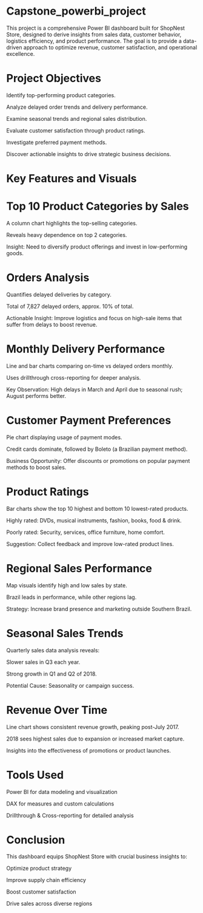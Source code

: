 # Capstone_powerbi_project
This project is a comprehensive Power BI dashboard built for ShopNest Store, designed to derive insights from sales data, customer behavior, logistics efficiency, and product performance. The goal is to provide a data-driven approach to optimize revenue, customer satisfaction, and operational excellence.

# Project Objectives
Identify top-performing product categories.

Analyze delayed order trends and delivery performance.

Examine seasonal trends and regional sales distribution.

Evaluate customer satisfaction through product ratings.

Investigate preferred payment methods.

Discover actionable insights to drive strategic business decisions.

# Key Features and Visuals
# Top 10 Product Categories by Sales
A column chart highlights the top-selling categories.

Reveals heavy dependence on top 2 categories.

Insight: Need to diversify product offerings and invest in low-performing goods.

# Orders Analysis
Quantifies delayed deliveries by category.

Total of 7,827 delayed orders, approx. 10% of total.

Actionable Insight: Improve logistics and focus on high-sale items that suffer from delays to boost revenue.

# Monthly Delivery Performance
Line and bar charts comparing on-time vs delayed orders monthly.

Uses drillthrough cross-reporting for deeper analysis.

Key Observation: High delays in March and April due to seasonal rush; August performs better.

# Customer Payment Preferences
Pie chart displaying usage of payment modes.

Credit cards dominate, followed by Boleto (a Brazilian payment method).

Business Opportunity: Offer discounts or promotions on popular payment methods to boost sales.

# Product Ratings
Bar charts show the top 10 highest and bottom 10 lowest-rated products.

Highly rated: DVDs, musical instruments, fashion, books, food & drink.

Poorly rated: Security, services, office furniture, home comfort.

Suggestion: Collect feedback and improve low-rated product lines.

# Regional Sales Performance
Map visuals identify high and low sales by state.

Brazil leads in performance, while other regions lag.

Strategy: Increase brand presence and marketing outside Southern Brazil.

# Seasonal Sales Trends
Quarterly sales data analysis reveals:

Slower sales in Q3 each year.

Strong growth in Q1 and Q2 of 2018.

Potential Cause: Seasonality or campaign success.

# Revenue Over Time
Line chart shows consistent revenue growth, peaking post-July 2017.

2018 sees highest sales due to expansion or increased market capture.

Insights into the effectiveness of promotions or product launches.

# Tools Used
Power BI for data modeling and visualization

DAX for measures and custom calculations

Drillthrough & Cross-reporting for detailed analysis

# Conclusion
This dashboard equips ShopNest Store with crucial business insights to:

Optimize product strategy

Improve supply chain efficiency

Boost customer satisfaction

Drive sales across diverse regions
